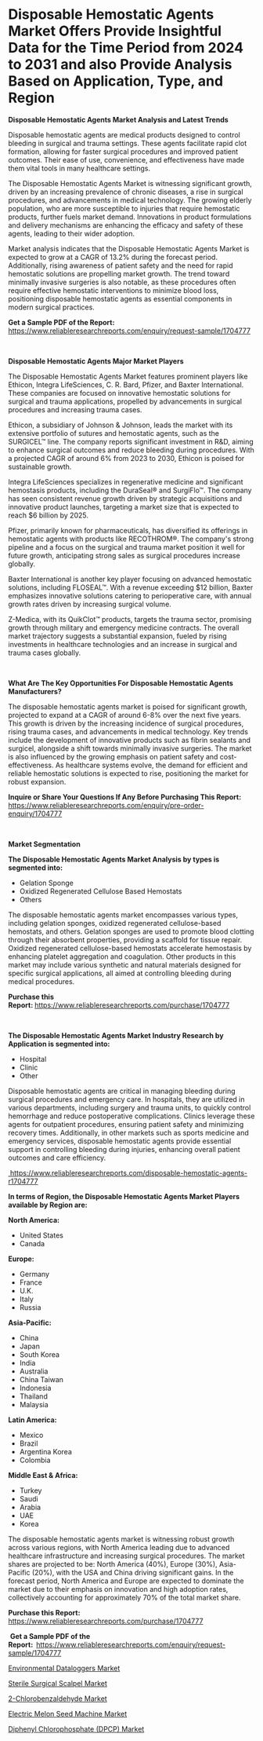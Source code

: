 <p><h1>Disposable Hemostatic Agents Market Offers Provide Insightful Data for the Time Period from 2024 to 2031 and also Provide Analysis Based on Application, Type, and Region</h1></p><p><strong>Disposable Hemostatic Agents Market Analysis and Latest Trends</strong></p>
<p><p>Disposable hemostatic agents are medical products designed to control bleeding in surgical and trauma settings. These agents facilitate rapid clot formation, allowing for faster surgical procedures and improved patient outcomes. Their ease of use, convenience, and effectiveness have made them vital tools in many healthcare settings.</p><p>The Disposable Hemostatic Agents Market is witnessing significant growth, driven by an increasing prevalence of chronic diseases, a rise in surgical procedures, and advancements in medical technology. The growing elderly population, who are more susceptible to injuries that require hemostatic products, further fuels market demand. Innovations in product formulations and delivery mechanisms are enhancing the efficacy and safety of these agents, leading to their wider adoption.</p><p>Market analysis indicates that the Disposable Hemostatic Agents Market is expected to grow at a CAGR of 13.2% during the forecast period. Additionally, rising awareness of patient safety and the need for rapid hemostatic solutions are propelling market growth. The trend toward minimally invasive surgeries is also notable, as these procedures often require effective hemostatic interventions to minimize blood loss, positioning disposable hemostatic agents as essential components in modern surgical practices.</p></p>
<p><strong>Get a Sample PDF of the Report:&nbsp;</strong> <a href="https://www.reliableresearchreports.com/enquiry/request-sample/1704777?utm_campaign=7&utm_medium=2&utm_source=Github&utm_content=ia&utm_term=21102024&utm_id=disposable-hemostatic-agents">https://www.reliableresearchreports.com/enquiry/request-sample/1704777</a></p>
<p>&nbsp;</p>
<p><strong>Disposable Hemostatic Agents Major Market Players</strong></p>
<p><p>The Disposable Hemostatic Agents Market features prominent players like Ethicon, Integra LifeSciences, C. R. Bard, Pfizer, and Baxter International. These companies are focused on innovative hemostatic solutions for surgical and trauma applications, propelled by advancements in surgical procedures and increasing trauma cases.</p><p>Ethicon, a subsidiary of Johnson & Johnson, leads the market with its extensive portfolio of sutures and hemostatic agents, such as the SURGICEL™ line. The company reports significant investment in R&D, aiming to enhance surgical outcomes and reduce bleeding during procedures. With a projected CAGR of around 6% from 2023 to 2030, Ethicon is poised for sustainable growth.</p><p>Integra LifeSciences specializes in regenerative medicine and significant hemostasis products, including the DuraSeal® and SurgiFlo™. The company has seen consistent revenue growth driven by strategic acquisitions and innovative product launches, targeting a market size that is expected to reach $6 billion by 2025.</p><p>Pfizer, primarily known for pharmaceuticals, has diversified its offerings in hemostatic agents with products like RECOTHROM®. The company's strong pipeline and a focus on the surgical and trauma market position it well for future growth, anticipating strong sales as surgical procedures increase globally.</p><p>Baxter International is another key player focusing on advanced hemostatic solutions, including FLOSEAL™. With a revenue exceeding $12 billion, Baxter emphasizes innovative solutions catering to perioperative care, with annual growth rates driven by increasing surgical volume.</p><p>Z-Medica, with its QuikClot™ products, targets the trauma sector, promising growth through military and emergency medicine contracts. The overall market trajectory suggests a substantial expansion, fueled by rising investments in healthcare technologies and an increase in surgical and trauma cases globally.</p></p>
<p>&nbsp;</p>
<p><strong>What Are The Key Opportunities For Disposable Hemostatic Agents Manufacturers?</strong></p>
<p><p>The disposable hemostatic agents market is poised for significant growth, projected to expand at a CAGR of around 6-8% over the next five years. This growth is driven by the increasing incidence of surgical procedures, rising trauma cases, and advancements in medical technology. Key trends include the development of innovative products such as fibrin sealants and surgicel, alongside a shift towards minimally invasive surgeries. The market is also influenced by the growing emphasis on patient safety and cost-effectiveness. As healthcare systems evolve, the demand for efficient and reliable hemostatic solutions is expected to rise, positioning the market for robust expansion.</p></p>
<p><strong>Inquire or Share Your Questions If Any Before Purchasing This Report:</strong> <a href="https://www.reliableresearchreports.com/enquiry/pre-order-enquiry/1704777?utm_campaign=7&utm_medium=2&utm_source=Github&utm_content=ia&utm_term=21102024&utm_id=disposable-hemostatic-agents">https://www.reliableresearchreports.com/enquiry/pre-order-enquiry/1704777</a></p>
<p>&nbsp;</p>
<p><strong>Market Segmentation</strong></p>
<p><strong>The Disposable Hemostatic Agents Market Analysis by types is segmented into:</strong></p>
<p><ul><li>Gelation Sponge</li><li>Oxidized Regenerated Cellulose Based Hemostats</li><li>Others</li></ul></p>
<p><p>The disposable hemostatic agents market encompasses various types, including gelation sponges, oxidized regenerated cellulose-based hemostats, and others. Gelation sponges are used to promote blood clotting through their absorbent properties, providing a scaffold for tissue repair. Oxidized regenerated cellulose-based hemostats accelerate hemostasis by enhancing platelet aggregation and coagulation. Other products in this market may include various synthetic and natural materials designed for specific surgical applications, all aimed at controlling bleeding during medical procedures.</p></p>
<p><strong>Purchase this Report:&nbsp;</strong><a href="https://www.reliableresearchreports.com/purchase/1704777?utm_campaign=7&utm_medium=2&utm_source=Github&utm_content=ia&utm_term=21102024&utm_id=disposable-hemostatic-agents">https://www.reliableresearchreports.com/purchase/1704777</a></p>
<p>&nbsp;</p>
<p><strong>The Disposable Hemostatic Agents Market Industry Research by Application is segmented into:</strong></p>
<p><ul><li>Hospital</li><li>Clinic</li><li>Other</li></ul></p>
<p><p>Disposable hemostatic agents are critical in managing bleeding during surgical procedures and emergency care. In hospitals, they are utilized in various departments, including surgery and trauma units, to quickly control hemorrhage and reduce postoperative complications. Clinics leverage these agents for outpatient procedures, ensuring patient safety and minimizing recovery times. Additionally, in other markets such as sports medicine and emergency services, disposable hemostatic agents provide essential support in controlling bleeding during injuries, enhancing overall patient outcomes and care efficiency.</p></p>
<p><a href="https://www.reliableresearchreports.com/disposable-hemostatic-agents-r1704777?utm_campaign=7&utm_medium=2&utm_source=Github&utm_content=ia&utm_term=21102024&utm_id=disposable-hemostatic-agents">&nbsp;https://www.reliableresearchreports.com/disposable-hemostatic-agents-r1704777</a></p>
<p><strong>In terms of Region, the Disposable Hemostatic Agents Market Players available by Region are:</strong></p>
<p>
    <p> <strong> North America: </strong>
        <ul>
            <li>United States</li>
            <li>Canada</li>
        </ul>
        </p> 
    <p> <strong> Europe: </strong>
        <ul>
            <li>Germany</li>
            <li>France</li>
            <li>U.K.</li>
            <li>Italy</li>
            <li>Russia</li>
        </ul>
        </p> 
    <p> <strong> Asia-Pacific: </strong>
        <ul>
            <li>China</li>
            <li>Japan</li>
            <li>South Korea</li>
            <li>India</li>
            <li>Australia</li>
            <li>China Taiwan</li>
            <li>Indonesia</li>
            <li>Thailand</li>
            <li>Malaysia</li>
        </ul>
        </p> 
    <p> <strong> Latin America: </strong>
        <ul>
            <li>Mexico</li>
            <li>Brazil</li>
            <li>Argentina Korea</li>
            <li>Colombia</li>
        </ul>
        </p> 
    <p> <strong> Middle East & Africa: </strong>
        <ul>
            <li>Turkey</li>
            <li>Saudi</li>
            <li>Arabia</li>
            <li>UAE</li>
            <li>Korea</li>
        </ul>
    </p>
    </p>
<p><p>The disposable hemostatic agents market is witnessing robust growth across various regions, with North America leading due to advanced healthcare infrastructure and increasing surgical procedures. The market shares are projected to be: North America (40%), Europe (30%), Asia-Pacific (20%), with the USA and China driving significant gains. In the forecast period, North America and Europe are expected to dominate the market due to their emphasis on innovation and high adoption rates, collectively accounting for approximately 70% of the total market share.</p></p>
<p><strong>Purchase this Report: </strong><a href="https://www.reliableresearchreports.com/purchase/1704777?utm_campaign=7&utm_medium=2&utm_source=Github&utm_content=ia&utm_term=21102024&utm_id=disposable-hemostatic-agents">https://www.reliableresearchreports.com/purchase/1704777</a></p>
<p>&nbsp;<strong>Get a Sample PDF of the Report:&nbsp;&nbsp;</strong><a href="https://www.reliableresearchreports.com/enquiry/request-sample/1704777?utm_campaign=7&utm_medium=2&utm_source=Github&utm_content=ia&utm_term=21102024&utm_id=disposable-hemostatic-agents">https://www.reliableresearchreports.com/enquiry/request-sample/1704777</a></p>
<p><strong></strong></p>
<p><p><a href="https://issuu.com/reportprime-2/docs/environmental-dataloggers-market-si_7bd2bb882db004?utm_campaign=7&utm_medium=2&utm_source=Github&utm_content=ia&utm_term=21102024&utm_id=disposable-hemostatic-agents">Environmental Dataloggers Market</a></p><p><a href="https://www.linkedin.com/pulse/sterile-surgical-scalpel-market-refracting-trends-consumer-mutee?utm_campaign=7&utm_medium=2&utm_source=Github&utm_content=ia&utm_term=21102024&utm_id=disposable-hemostatic-agents">Sterile Surgical Scalpel Market</a></p><p><a href="https://github.com/darientvns/Market-Research-Report-List-1/blob/main/2-chlorobenzaldehyde-market.md?utm_campaign=7&utm_medium=2&utm_source=Github&utm_content=ia&utm_term=21102024&utm_id=disposable-hemostatic-agents">2-Chlorobenzaldehyde Market</a></p><p><a href="https://www.linkedin.com/pulse/emerging-electric-melon-seed-machine-market-opportunities-r93hf?utm_campaign=7&utm_medium=2&utm_source=Github&utm_content=ia&utm_term=21102024&utm_id=disposable-hemostatic-agents">Electric Melon Seed Machine Market</a></p><p><a href="https://github.com/MelgarBasny/Market-Research-Report-List-1/blob/main/diphenyl-chlorophosphate-dpcp-market.md?utm_campaign=7&utm_medium=2&utm_source=Github&utm_content=ia&utm_term=21102024&utm_id=disposable-hemostatic-agents">Diphenyl Chlorophosphate (DPCP) Market</a></p></p>